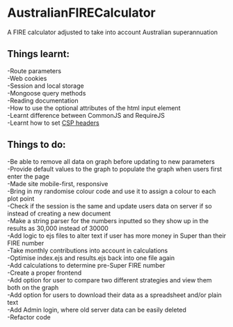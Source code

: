 # AustralianFIRECalculator
A FIRE calculator adjusted to take into account Australian superannuation

## Things learnt:  
-Route parameters  
-Web cookies  
-Session and local storage  
-Mongoose query methods  
-Reading documentation  
-How to use the optional attributes of the html input element  
-Learnt difference between CommonJS and RequireJS  
-Learnt how to set [CSP headers](https://content-security-policy.com/examples/)  

## Things to do:  
-Be able to remove all data on graph before updating to new parameters  
-Provide default values to the graph to populate the graph when users first enter the page  
-Made site mobile-first, responsive  
-Bring in my randomise colour code and use it to assign a colour to each plot point  
-Check if the session is the same and update users data on server if so instead of creating a new document  
-Make a string parser for the numbers inputted so they show up in the results as 30,000 instead of 30000  
-Add logic to ejs files to alter text if user has more money in Super than their FIRE number  
-Take monthly contributions into account in calculations  
-Optimise index.ejs and results.ejs back into one file again   
-Add calculations to determine pre-Super FIRE number  
-Create a proper frontend  
-Add option for user to compare two different strategies and view them both on the graph  
-Add option for users to download their data as a spreadsheet and/or plain text  
-Add Admin login, where old server data can be easily deleted   
-Refactor code  

